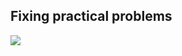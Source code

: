 ## Fixing practical problems
<img src="https://steamuserimages-a.akamaihd.net/ugc/2308722341881872151/F2530A592ABC98ECF84F1B4284BD65327B66BC0A/?imw=512&imh=307&ima=fit&impolicy=Letterbox&imcolor=%23000000&letterbox=true">
<!--
**GermanOjeda/GermanOjeda** is a ✨ _special_ ✨ repository because its `README.md` (this file) appears on your GitHub profile.

Here are some ideas to get you started:

- 🔭 I’m currently working on ...
- 🌱 I’m currently learning ...
- 👯 I’m looking to collaborate on ...
- 🤔 I’m looking for help with ...
- 💬 Ask me about ...
- 📫 How to reach me: ...
- 😄 Pronouns: ...
- ⚡ Fun fact: ...
-->
